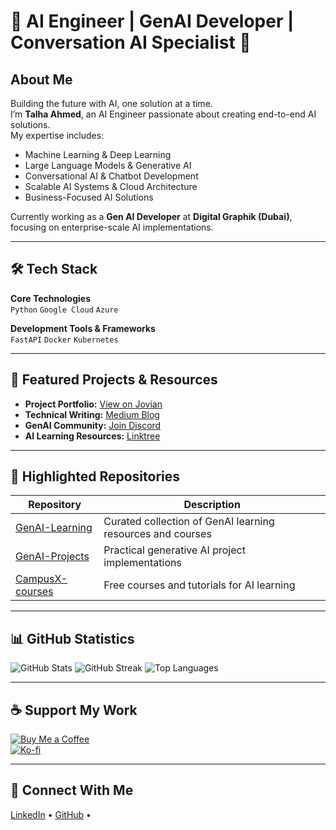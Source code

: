 # 🌟 AI Engineer | GenAI Developer | Conversation AI Specialist 🌟
  
## About Me
Building the future with AI, one solution at a time.  
I’m **Talha Ahmed**, an AI Engineer passionate about creating end-to-end AI solutions.  
My expertise includes:

- Machine Learning & Deep Learning  
- Large Language Models & Generative AI  
- Conversational AI & Chatbot Development  
- Scalable AI Systems & Cloud Architecture  
- Business-Focused AI Solutions  

Currently working as a **Gen AI Developer** at **Digital Graphik (Dubai)**, focusing on enterprise-scale AI implementations.

---

## 🛠 Tech Stack

**Core Technologies**  
`Python` `Google Cloud` `Azure`  

**Development Tools & Frameworks**  
`FastAPI` `Docker` `Kubernetes`

---

## 🚀 Featured Projects & Resources
- **Project Portfolio:** [View on Jovian](#)  
- **Technical Writing:** [Medium Blog](#)  
- **GenAI Community:** [Join Discord](#)  
- **AI Learning Resources:** [Linktree](#)

---

## 🌟 Highlighted Repositories
| Repository | Description |
|------------|-------------|
| [GenAI-Learning](#) | Curated collection of GenAI learning resources and courses |
| [GenAI-Projects](#) | Practical generative AI project implementations |
| [CampusX-courses](#) | Free courses and tutorials for AI learning |

---

## 📊 GitHub Statistics
![GitHub Stats](https://github-readme-stats.vercel.app/api?username=TalhaAhmed&show_icons=true&theme=tokyonight)
![GitHub Streak](https://streak-stats.demolab.com?user=TalhaAhmed&theme=tokyonight)
![Top Languages](https://github-readme-stats.vercel.app/api/top-langs/?username=TalhaAhmed&layout=compact&theme=tokyonight)

---

## ☕ Support My Work
[![Buy Me a Coffee](https://img.shields.io/badge/Buy%20Me%20a%20Coffee-%23FFDD00.svg?logo=buy-me-a-coffee&logoColor=black)](https://www.buymeacoffee.com/YourLink)  
[![Ko-fi](https://img.shields.io/badge/Ko--fi-Support-blue?logo=ko-fi)](https://ko-fi.com/YourLink)

---

## 🔗 Connect With Me
[LinkedIn](#) • [GitHub](#) • 
